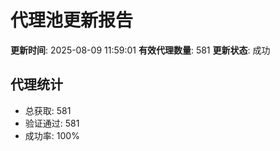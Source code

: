 # 代理池更新报告

**更新时间**: 2025-08-09 11:59:01
**有效代理数量**: 581
**更新状态**:  成功

## 代理统计
- 总获取: 581
- 验证通过: 581
- 成功率: 100%
